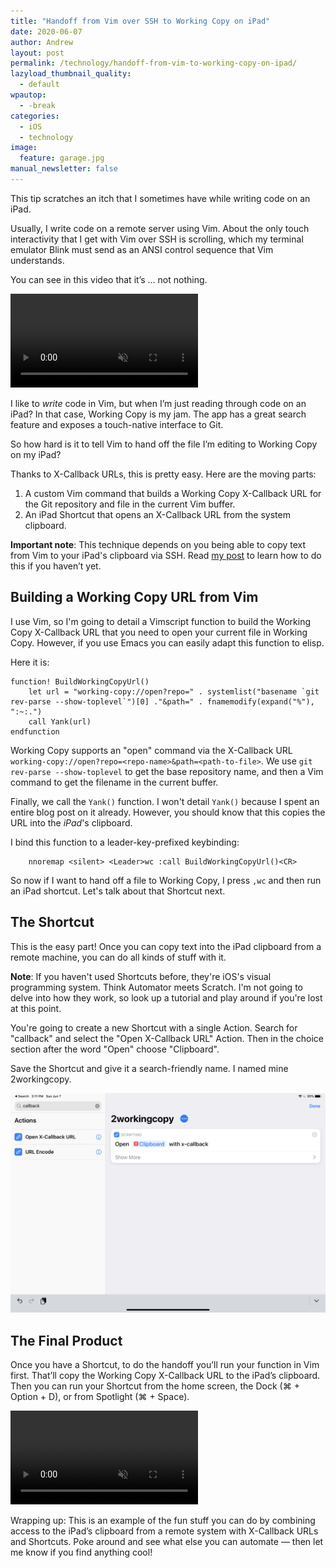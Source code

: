 ```yaml
---
title: "Handoff from Vim over SSH to Working Copy on iPad"
date: 2020-06-07
author: Andrew
layout: post
permalink: /technology/handoff-from-vim-to-working-copy-on-ipad/
lazyload_thumbnail_quality:
  - default
wpautop:
  - -break
categories:
  - iOS
  - technology
image:
  feature: garage.jpg
manual_newsletter: false
---
```

This tip scratches an itch that I sometimes have while writing code on an iPad.

Usually, I write code on a remote server using Vim. About the only touch interactivity that I get with Vim over SSH is scrolling, which my terminal emulator Blink must send as an ANSI control sequence that Vim understands.

You can see in this video that it’s ... not nothing.

<div class="full-size-wrapper">
    <video autoplay loop muted class="full-size">
        <source src="/assets/video/vim-scroll-ssh.mp4" type="video/mp4">
    </video>
</div>

I like to _write_ code in Vim, but when I’m just reading through code on an iPad? In that case, Working Copy is my jam. The app has a great search feature and exposes a touch-native interface to Git.

So how hard is it to tell Vim to hand off the file I’m editing to Working Copy on my iPad?

Thanks to X-Callback URLs, this is pretty easy. Here are the moving parts:

1. A custom Vim command that builds a Working Copy X-Callback URL for the Git repository and file in the current Vim buffer.
2. An iPad Shortcut that opens an X-Callback URL from the system clipboard.

**Important note**: This technique depends on you being able to copy text from Vim to your iPad's clipboard via SSH. Read [my post](https://andrewbrookins.com/technology/copying-to-the-ios-clipboard-over-ssh-with-control-codes/) to learn how to do this if you haven’t yet.

## Building a Working Copy URL from Vim

I use Vim, so I'm going to detail a Vimscript function to build the Working Copy X-Callback URL that you need to open your current file in Working Copy. However, if you use Emacs you can easily adapt this function to elisp.

Here it is:

```vimscript
function! BuildWorkingCopyUrl()
    let url = "working-copy://open?repo=" . systemlist("basename `git rev-parse --show-toplevel`")[0] ."&path=" . fnamemodify(expand("%"), ":~:.")
    call Yank(url)
endfunction

```

Working Copy supports an "open" command via the X-Callback URL `working-copy://open?repo=<repo-name>&path=<path-to-file>`. We use `git rev-parse --show-toplevel` to get the base repository name, and then a Vim command to get the filename in the current buffer. 
    
Finally, we call the `Yank()` function. I won't detail `Yank()` because I spent an entire blog post on it already. However, you should know that this copies the URL into the *iPad*'s clipboard.

I bind this function to a leader-key-prefixed keybinding:

```vimscript
    nnoremap <silent> <Leader>wc :call BuildWorkingCopyUrl()<CR>

```

So now if I want to hand off a file to Working Copy, I press `,wc` and then run an iPad shortcut. Let's talk about that Shortcut next.
    
## The Shortcut

This is the easy part! Once you can copy text into the iPad clipboard from a remote machine, you can do all kinds of stuff with it.

**Note**: If you haven't used Shortcuts before, they're iOS's visual programming system. Think Automator meets Scratch. I'm not going to delve into how they work, so look up a tutorial and play around if you're lost at this point.

You're going to create a new Shortcut with a single Action. Search for "callback" and select the "Open X-Callback URL" Action. Then in the choice section after the word "Open" choose "Clipboard".

Save the Shortcut and give it a search-friendly name. I named mine 2workingcopy.

<img src="/images/callback-shortcut.PNG">

## The Final Product

Once you have a Shortcut, to do the handoff you’ll run your function in Vim first. That’ll copy the Working Copy X-Callback URL to the iPad’s clipboard. Then you can run your Shortcut from the home screen, the Dock (⌘ + Option + D), or from Spotlight (⌘ + Space).

<div class="full-size-wrapper">
    <video autoplay loop muted class="full-size">
        <source src="/assets/video/handoff-working-copy.mp4" type="video/mp4">
    </video>
</div>

Wrapping up: This is an example of the fun stuff you can do by combining access to the iPad’s clipboard from a remote system with X-Callback URLs and Shortcuts. Poke around and see what else you can automate — then let me know if you find anything cool!
